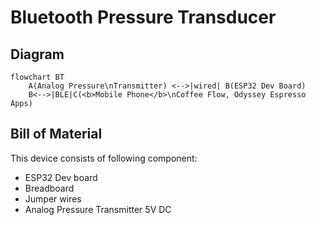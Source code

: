 # Bluetooth Pressure Transducer
## Diagram
```mermaid
flowchart BT
    A(Analog Pressure\nTransmitter) <-->|wired| B(ESP32 Dev Board)
    B<-->|BLE|C(<b>Mobile Phone</b>\nCoffee Flow, Odyssey Espresso Apps)
```

## Bill of Material
This device consists of following component:
- ESP32 Dev board
- Breadboard
- Jumper wires
- Analog Pressure Transmitter 5V DC
